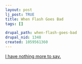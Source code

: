 ```yaml
--- 
layout: post
lj_post: TRUE
title: When Flash Goes Bad
tags: []

drupal_path: when-flash-goes-bad
drupal_nid: 1348
created: 1059561360
---
```

<a href="http://mm.dfilm.com/mm2s/mm_route.php?id=1223782" target="_blank">I have nothing more to say.</a>
